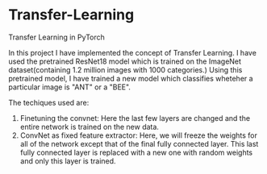 # Transfer-Learning
Transfer Learning in PyTorch

In this project I have implemented the concept of Transfer Learning.
I have used the pretrained ResNet18 model which is trained on the ImageNet dataset(containing 1.2 million images with 1000 categories.)
Using this pretrained model, I have trained a new model which classifies wheteher a particular image is "ANT" or a "BEE".

The techiques used are:
1. Finetuning the convnet: Here the last few layers are changed and the entire network is trained on the new data.
2. ConvNet as fixed feature extractor: Here, we will freeze the weights for all of the network except that of the final fully connected layer. This last fully connected layer is replaced with a new one with random weights and only this layer is trained.
